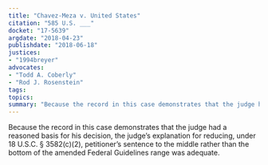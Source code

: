 ```yaml
---
title: "Chavez-Meza v. United States"
citation: "585 U.S. ___"
docket: "17-5639"
argdate: "2018-04-23"
publishdate: "2018-06-18"
justices:
- "1994breyer"
advocates:
- "Todd A. Coberly"
- "Rod J. Rosenstein"
tags:
topics:
summary: "Because the record in this case demonstrates that the judge had a reasoned basis for his decision, the judge’s explanation for reducing, under 18 U.S.C. § 3582(c)(2), petitioner’s sentence to the middle rather than the bottom of the amended Federal Guidelines range was adequate."
---
```

Because the record in this case demonstrates that the judge had a reasoned basis for his decision, the judge’s explanation for reducing, under 18 U.S.C. § 3582(c)(2), petitioner’s sentence to the middle rather than the bottom of the amended Federal Guidelines range was adequate.

